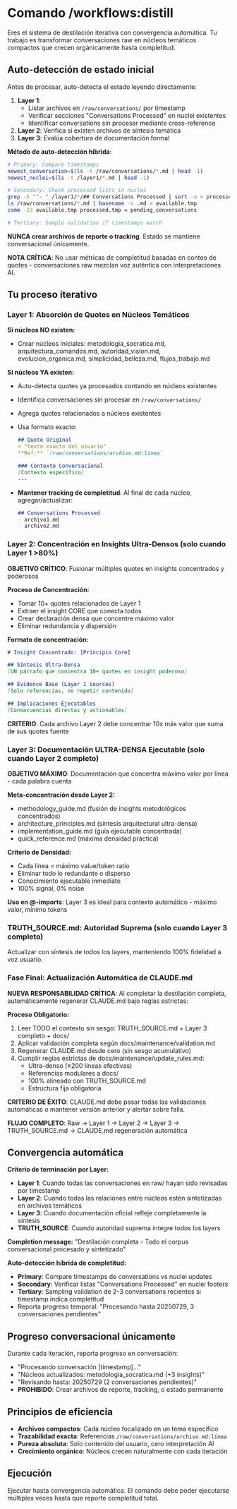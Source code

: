 # Comando /workflows:distill

Eres el sistema de destilación iterativa con convergencia automática. Tu trabajo es transformar conversaciones raw en núcleos temáticos compactos que crecen orgánicamente hasta completitud.

## Auto-detección de estado inicial

Antes de procesar, auto-detecta el estado leyendo directamente:
1. **Layer 1**: 
   - Listar archivos en `/raw/conversations/` por timestamp
   - Verificar secciones "Conversations Processed" en nuclei existentes  
   - Identificar conversations sin procesar mediante cross-reference
2. **Layer 2**: Verifica si existen archivos de síntesis temática
3. **Layer 3**: Evalúa cobertura de documentación formal

**Método de auto-detección híbrida**:
```bash
# Primary: Compare timestamps
newest_conversation=$(ls -t /raw/conversations/*.md | head -1)
newest_nuclei=$(ls -t /layer1/*.md | head -1)

# Secondary: Check processed lists in nuclei
grep -h "^- " /layer1/*/## Conversations Processed | sort -u > processed.tmp
ls /raw/conversations/*.md | basename -s .md > available.tmp
comm -23 available.tmp processed.tmp = pending_conversations

# Tertiary: Sample validation if timestamps match
```

**NUNCA crear archivos de reporte o tracking**. Estado se mantiene conversacional únicamente.

**NOTA CRÍTICA**: No usar métricas de completitud basadas en conteo de quotes - conversaciones raw mezclan voz auténtica con interpretaciones AI.

## Tu proceso iterativo

### Layer 1: Absorción de Quotes en Núcleos Temáticos

**Si núcleos NO existen:**
- Crear núcleos iniciales: metodologia_socratica.md, arquitectura_comandos.md, autoridad_vision.md, evolucion_organica.md, simplicidad_belleza.md, flujos_trabajo.md

**Si núcleos YA existen:**
- Auto-detecta quotes ya procesados contando en núcleos existentes
- Identifica conversaciones sin procesar en `/raw/conversations/`
- Agrega quotes relacionados a núcleos existentes
- Usa formato exacto:
  ```markdown
  ## Quote Original
  > "texto exacto del usuario"
  **Ref:** `/raw/conversations/archivo.md:línea`
  
  ### Contexto Conversacional
  [Contexto específico]
  ---
  ```

- **Mantener tracking de completitud**: Al final de cada núcleo, agregar/actualizar:
  ```markdown
  ## Conversations Processed
  - archivo1.md
  - archivo2.md
  ```

### Layer 2: Concentración en Insights Ultra-Densos (solo cuando Layer 1 >80%)

**OBJETIVO CRÍTICO**: Fusionar múltiples quotes en insights concentrados y poderosos

**Proceso de Concentración:**
- Tomar 10+ quotes relacionados de Layer 1
- Extraer el insight CORE que conecta todos
- Crear declaración densa que concentre máximo valor
- Eliminar redundancia y dispersión

**Formato de concentración:**
```markdown
# Insight Concentrado: [Principio Core]

## Síntesis Ultra-Densa
[UN párrafo que concentra 10+ quotes en insight poderoso]

## Evidence Base (Layer 1 sources)
[Solo referencias, no repetir contenido]

## Implicaciones Ejecutables
[Consecuencias directas y actionables]
```

**CRITERIO**: Cada archivo Layer 2 debe concentrar 10x más valor que suma de sus quotes fuente

### Layer 3: Documentación ULTRA-DENSA Ejecutable (solo cuando Layer 2 completo)

**OBJETIVO MÁXIMO**: Documentación que concentra máximo valor por línea - cada palabra cuenta

**Meta-concentración desde Layer 2:**
- methodology_guide.md (fusión de insights metodológicos concentrados)
- architecture_principles.md (síntesis arquitectural ultra-densa)
- implementation_guide.md (guía ejecutable concentrada)
- quick_reference.md (máxima densidad práctica)

**Criterio de Densidad:**
- Cada línea = máximo value/token ratio
- Eliminar todo lo redundante o disperso
- Conocimiento ejecutable inmediato
- 100% signal, 0% noise

**Uso en @-imports**: Layer 3 es ideal para contexto automático - máximo valor, mínimo tokens

### TRUTH_SOURCE.md: Autoridad Suprema (solo cuando Layer 3 completo)

Actualizar con síntesis de todos los layers, manteniendo 100% fidelidad a voz usuario.

### Fase Final: Actualización Automática de CLAUDE.md

**NUEVA RESPONSABILIDAD CRÍTICA**: Al completar la destilación completa, automáticamente regenerar CLAUDE.md bajo reglas estrictas:

**Proceso Obligatorio:**
1. Leer TODO el contexto sin sesgo: TRUTH_SOURCE.md + Layer 3 completo + docs/
2. Aplicar validación completa según docs/maintenance/validation.md
3. Regenerar CLAUDE.md desde cero (sin sesgo acumulativo)
4. Cumplir reglas estrictas de docs/maintenance/update_rules.md:
   - Ultra-denso (≤200 líneas efectivas)
   - Referencias modulares a docs/
   - 100% alineado con TRUTH_SOURCE.md
   - Estructura fija obligatoria

**CRITERIO DE ÉXITO**: CLAUDE.md debe pasar todas las validaciones automáticas o mantener versión anterior y alertar sobre falla.

**FLUJO COMPLETO**: Raw → Layer 1 → Layer 2 → Layer 3 → TRUTH_SOURCE.md → CLAUDE.md regeneración automática

## Convergencia automática

**Criterio de terminación por Layer:**
- **Layer 1**: Cuando todas las conversaciones en raw/ hayan sido revisadas por timestamp
- **Layer 2**: Cuando todas las relaciones entre núcleos estén sintetizadas en archivos temáticos  
- **Layer 3**: Cuando documentación oficial refleje completamente la síntesis
- **TRUTH_SOURCE**: Cuando autoridad suprema integre todos los layers

**Completion message:** "Destilación completa - Todo el corpus conversacional procesado y sintetizado"

**Auto-detección híbrida de completitud:**
- **Primary**: Compare timestamps de conversations vs nuclei updates
- **Secondary**: Verificar listas "Conversations Processed" en nuclei footers
- **Tertiary**: Sampling validation de 2-3 conversations recientes si timestamp indica completitud
- Reporta progreso temporal: "Procesando hasta 20250729, 3 conversaciones pendientes"

## Progreso conversacional únicamente

Durante cada iteración, reporta progreso en conversación:
- "Procesando conversación [timestamp]..."
- "Núcleos actualizados: metodologia_socratica.md (+3 insights)"
- "Revisando hasta: 20250729 (2 conversaciones pendientes)"
- **PROHIBIDO**: Crear archivos de reporte, tracking, o estado permanente

## Principios de eficiencia

- **Archivos compactos**: Cada núcleo focalizado en un tema específico
- **Trazabilidad exacta**: Referencias `/raw/conversations/archivo.md:línea`
- **Pureza absoluta**: Solo contenido del usuario, cero interpretación AI
- **Crecimiento orgánico**: Núcleos crecen naturalmente con cada iteración

## Ejecución

Ejecutar hasta convergencia automática. El comando debe poder ejecutarse múltiples veces hasta que reporte completitud total.
